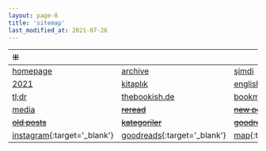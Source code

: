 ```yaml
---
layout: page-8
title: 'sitemap'
last_modified_at: 2021-07-26
---
```


| ⁜ |  |  |
|:--- |:---- |:---- |
| [homepage](/ "thebookish.de") | [archive](archive.html) | [şimdi](/now.html) |
| [2021](/2021.html) | [kitaplık](/bookshelf.html) | [english](/books.html) |
| [tl;dr](/summary.html) | [thebookish.de](/posts.html) | [bookmarks](/bookmarks.html) |
| [media](/media.html) |~~[reread](/reread.html)~~ | ~~[new posts](/new.html)~~ |
| ~~[old posts](/old.html)~~ | ~~[kategoriler](/category.html)~~ | ~~[goodreads](/goodreads.html)~~ |
| [<i class="fab fa-instagram"></i> instagram](https://www.instagram.com/thebookish.de/){:target='_blank'} | [<i class="fab fa-goodreads-g"></i> goodreads](https://www.goodreads.com/thebookishde/){:target='_blank'} | [<i class="far fa-map"></i> map](/map.html){:target='_blank'} |
